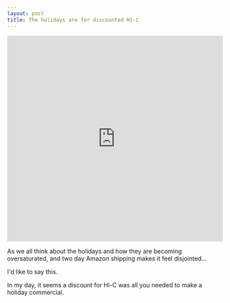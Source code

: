 ```yaml
---
layout: post
title: The holidays are for discounted Hi-C
---
```

<iframe width="100%" height="480" src="https://www.youtube.com/embed/km4C7qkc4us?rel=0" frameborder="0" allowfullscreen></iframe>

As we all think about the holidays and how they are becoming oversaturated, and two day Amazon shipping makes it feel disjointed...

I'd like to say this. 

In my day, it seems a discount for Hi-C was all you needed to make a holiday commercial.
